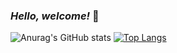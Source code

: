 ### *Hello, welcome!* :smiling_face_with_three_hearts:

![Anurag's GitHub stats](https://github-readme-stats.vercel.app/api?username=YaraDonato&show_icons=true&theme=synthwave)
[![Top Langs](https://github-readme-stats.vercel.app/api/top-langs/?username=YaraDonato&layout=compact)](https://github.com/YaraDonato/github-readme-stats)
